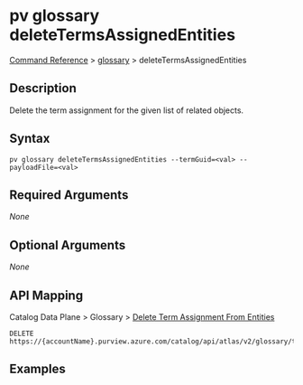 # pv glossary deleteTermsAssignedEntities
[Command Reference](../../../README.md#command-reference) > [glossary](./main.md) > deleteTermsAssignedEntities

## Description
Delete the term assignment for the given list of related objects.

## Syntax
```
pv glossary deleteTermsAssignedEntities --termGuid=<val> --payloadFile=<val>
```

## Required Arguments
*None*

## Optional Arguments
*None*

## API Mapping
Catalog Data Plane > Glossary > [Delete Term Assignment From Entities](https://docs.microsoft.com/en-us/rest/api/purview/catalogdataplane/glossary/delete-term-assignment-from-entities)
```
DELETE https://{accountName}.purview.azure.com/catalog/api/atlas/v2/glossary/terms/{termGuid}/assignedEntities
```

## Examples
```powershell

```